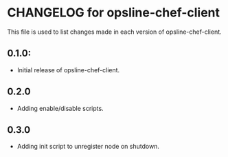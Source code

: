 # CHANGELOG for opsline-chef-client

This file is used to list changes made in each version of opsline-chef-client.

## 0.1.0:
* Initial release of opsline-chef-client.

## 0.2.0
* Adding enable/disable scripts.

## 0.3.0
* Adding init script to unregister node on shutdown.
